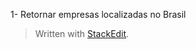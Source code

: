 
1- Retornar empresas localizadas no Brasil

> Written with [StackEdit](https://stackedit.io/).
<!--stackedit_data:
eyJoaXN0b3J5IjpbLTEwNDc1NDkxNDgsMTU2MjY2MTY2MSw3Mz
A5OTgxMTZdfQ==
-->
